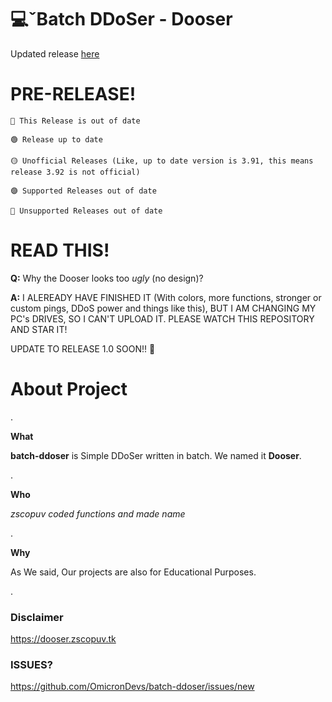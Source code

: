 # 💻ˇBatch DDoSer - Dooser

Updated release <a href="https://github.com/OmicronDevs/batch-ddoser/tree/release-1">here</a>


# PRE-RELEASE!

`🔴 This Release is out of date`

```
🟢 Release up to date
 
🟡 Unofficial Releases (Like, up to date version is 3.91, this means release 3.92 is not official)

🟣 Supported Releases out of date

🔴 Unsupported Releases out of date
```
# READ THIS!

**Q:** Why the Dooser looks too *ugly* (no design)?

**A:** I ALEREADY HAVE FINISHED IT (With colors, more functions, stronger or custom pings, DDoS power and things like this), BUT I AM CHANGING MY PC's DRIVES, SO I CAN'T UPLOAD IT. PLEASE WATCH THIS REPOSITORY AND STAR IT!

UPDATE TO RELEASE 1.0 SOON!! 🤡

# About Project
.                                                                         

**What**

**batch-ddoser** is Simple DDoSer written in batch. We named it **Dooser**.

.

**Who**

*zscopuv coded functions and made name*

.

**Why** 

As We said, Our projects are also for Educational Purposes.

.                                                                         

### Disclaimer
https://dooser.zscopuv.tk

### ISSUES?
https://github.com/OmicronDevs/batch-ddoser/issues/new
 
